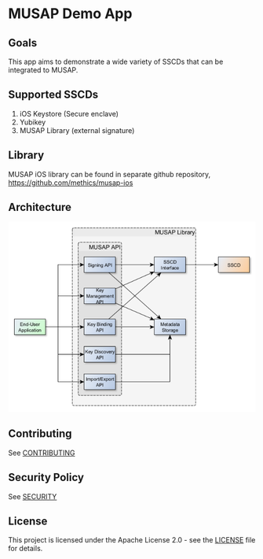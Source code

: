 # MUSAP Demo App


## Goals

This app aims to demonstrate a wide variety of SSCDs that can be integrated to MUSAP.

## Supported SSCDs

1. iOS Keystore (Secure enclave)
2. Yubikey
3. MUSAP Library (external signature)


## Library

MUSAP iOS library can be found in separate github repository, https://github.com/methics/musap-ios

## Architecture

![Musap Library](docs/musap-lib-overview.png)

## Contributing

See [CONTRIBUTING](CONTRIBUTING.md)

## Security Policy

See [SECURITY](SECURITY.md)

## License

This project is licensed under the Apache License 2.0 - see the [LICENSE](LICENSE) file for details.


